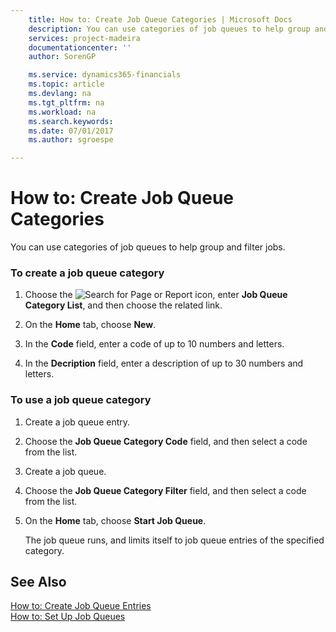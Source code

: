 ```yaml
---
    title: How to: Create Job Queue Categories | Microsoft Docs
    description: You can use categories of job queues to help group and filter jobs.
    services: project-madeira
    documentationcenter: ''
    author: SorenGP

    ms.service: dynamics365-financials
    ms.topic: article
    ms.devlang: na
    ms.tgt_pltfrm: na
    ms.workload: na
    ms.search.keywords:
    ms.date: 07/01/2017
    ms.author: sgroespe

---
```

# How to: Create Job Queue Categories
You can use categories of job queues to help group and filter jobs.  
  
### To create a job queue category  
  
1.  Choose the ![Search for Page or Report](media/ui-search/search_small.png "Search for Page or Report icon") icon, enter **Job Queue Category List**, and then choose the related link.  
  
2.  On the **Home** tab, choose **New**.  
  
3.  In the **Code** field, enter a code of up to 10 numbers and letters.  
  
4.  In the **Decription** field, enter a description of up to 30 numbers and letters.  
  
### To use a job queue category  
  
1.  Create a job queue entry.  
  
2.  Choose the **Job Queue Category Code** field, and then select a code from the list.  
  
3.  Create a job queue.  
  
4.  Choose the **Job Queue Category Filter** field, and then select a code from the list.  
  
5.  On the **Home** tab, choose **Start Job Queue**.  
  
     The job queue runs, and limits itself to job queue entries of the specified category.  
  
## See Also  
 [How to: Create Job Queue Entries](../how-to-create-job-queue-entries.md)   
 [How to: Set Up Job Queues](../how-to-set-up-job-queues.md)